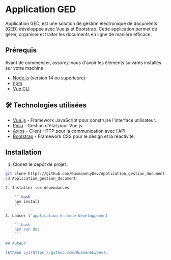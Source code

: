 # Application GED

Application GED, est une solution de gestion électronique de documents (GED) développée avec Vue.js et Bootstrap. Cette application permet de gérer, organiser et traiter les documents en ligne de manière efficace.

## Prérequis

Avant de commencer, assurez-vous d'avoir les éléments suivants installés sur votre machine :

- [Node.js](https://nodejs.org/) (version 14 ou supérieure)
- [npm](https://www.npmjs.com/)
- [Vue CLI](https://cli.vuejs.org/)

## 🛠️ Technologies utilisées

- [Vue.js](https://vuejs.org/) - Framework JavaScript pour construire l'interface utilisateur.
- [Pinia](https://pinia.vuejs.org/) - Gestion d'état pour Vue.js.
- [Axios](https://axios-http.com/) - Client HTTP pour la communication avec l'API.
- [Bootstrap](https://getbootstrap.com/) - Framework CSS pour le design et la réactivité.

## Installation

1. Clonez le dépôt de projet :

```bash
git clone https://github.com/OusmaneLyDev/Application_gestion_document.git
cd Application_gestion_document

2. Installer les dépendances

    ```bash
    npm install
    ```

3. Lancer l'application en mode dévéloppement

    ```bash
    npm run dev
    ```

## Auteur

[Ethman Ly](https://github.com/OusmaneLyDev).

